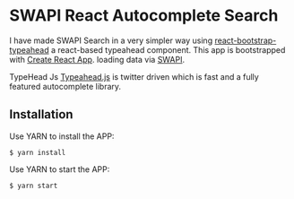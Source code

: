 # SWAPI React Autocomplete Search

I have made SWAPI Search in a very simpler way using [react-bootstrap-typeahead](https://github.com/ericgio/react-bootstrap-typeahead) a react-based typeahead component. This app is bootstrapped with [Create React App](https://github.com/facebookincubator/create-react-app). loading data via [SWAPI](https://swapi.co).

TypeHead Js [Typeahead.js](http://twitter.github.io/typeahead.js/)  is twitter driven which is fast and a fully featured autocomplete library.


## Installation

Use YARN to install the APP:
```
$ yarn install
```
Use YARN to start the APP:
```
$ yarn start
```
